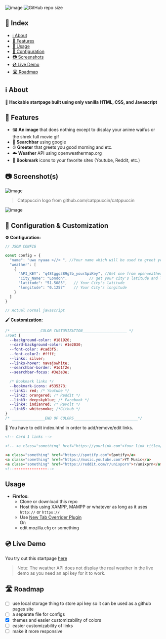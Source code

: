 ![image](https://github.com/FanMclaine/Fused-Startpage/assets/66262586/acf13c68-288e-46df-8c39-467f373ae962)
![GitHub repo size](https://img.shields.io/github/repo-size/FanMclaine/Fused-Startpage?style=for-the-badge)

## 📇 Index

- [ℹ️ About](#ℹ%EF%B8%8F-about)
- [🌟 Features](#-features)
- [🔻 Usage](#usage)
- [🧰 Configuration](#-configuration--customization)
- [📷 Screenshots](#-screenshots)
- [💿 Live Demo](#-live-demo)
- [🛣️ Roadmap](#%EF%B8%8F-roadmap)

## ℹ️ About

:toilet: **Hackable startpage built using only vanilla HTML, CSS, and Javascript**

## 🌟 Features

- 🖼️ **An image** that does nothing except to display your anime waifus or the shrek full movie gif
- 🍫 **Searchbar** using google
- ⏰ **Greeter** that greets you good morning and etc.
- ☁️ **Weather** API using openweathermap.org
- 🍮 **Bookmark** icons to your favorite sites (Youtube, Reddit, etc.)

## 📷 Screenshot(s) 

![image](https://github.com/FanMclaine/Fused-Startpage/assets/66262586/9dfb32eb-f6f5-4db6-b790-b31b2f17ec1c)
> Catppuccin logo from github.com/catppuccin/catppuccin

![image](https://github.com/FanMclaine/Startpage/assets/66262586/bf30c462-1722-4903-a7b8-01e8acbe3de4)

## 🧰 Configuration & Customization

**⚙️ Configuration:**
```js
// JSON CONFIG

const config = {
  "name": "uwu nyaaa >//< ", //Your name which will be used to greet you 
  "weather": [
    {
      "API_KEY": "q48tggq389g7b_yourApiKey", //Get one from openweathermap.org
      "City_Name": "London",          // get your city's latitude and longitude on https://openweathermap.org/find
      "latitude": "51.5085",   // Your City's latitude
      "longitude": "0.1257"    // Your City's longitude
    }
  ]
}

// Actual normal javascript
```

**🖌️ Customization:**
```css
/* _____________COLOR CUSTOMIZATION____________________ */
:root {
  --background-color: #181926;
  --card-background-color: #1e2030;
  --font-color: #cad3f5;
  --font-color2: #ffff;
  --links: silver; 
  --links-hover: navajowhite;
  --searchbar-border: #1d1f2e;
  --searchbar-focus: #3e3e3e;
  
  /* Bookmark links */
  --bookmark-icons: #535373;
  --link1: red; /* Youtube */
  --link2: orangered; /* Reddit */
  --link3: deepskyblue; /* Facebook */
  --link4: indianred; /* Revolt */
  --link5: whitesmoke; /*Github */
}
/* _______________END OF COLORS_____________________________*/
```
🔗 You have to edit index.html in order to add/remove/edit links.
```html
<!-- Card 1 links -->
              
<!-- <a class="something" href="https://yourlink.com">Your link title</a> -->
             
<a class="something" href="https://spotify.com">Spotify</a> 
<a class="something" href="https://music.youtube.com">YT Music</a>
<a class="something" href="https://reddit.com/r/unixporn">r/unixprn</a>
<!------------------->
```

## Usage
- **Firefox:**
  - Clone or download this repo
  - Host this using XAMPP, MAMPP or whatever as long as it uses `http://` or `https://`
  - Use [New Tab Overrider Plugin](https://addons.mozilla.org/en-US/firefox/addon/new-tab-override/?utm_source=addons.mozilla.org&utm_medium=referral&utm_content=recommended_fallback)
  <br>Or:<br>
  - edit mozilla.cfg or something

## 💿 Live Demo

You try out this startpage [here](https://fanmclaine.github.io/Fused-Startpage/)
> Note: The weather API does not display the real weather in the live demo as you need an api key for it to work.

## 🛣️ Roadmap

- [ ] use local storage thing to store api key so it can be used as a github pages site 
- [ ] a separate file for configs
- [x] themes and easier customizability of colors
- [ ] easier customizability of links
- [ ] make it more responsive
